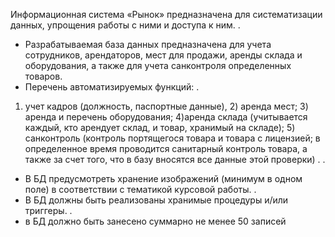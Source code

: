 Информационная система «Рынок» предназначена для систематизации данных, упрощения работы с ними и доступа к ним.                                                                                                               .
 - Разрабатываемая база данных предназначена для учета сотрудников, арендаторов, мест для продажи, аренды склада и оборудования, а также для учета санконтроля определенных товаров.  
 - Перечень автоматизируемых функций:                                                                               .
1) учет кадров (должность, паспортные данные), 2) аренда мест; 3) аренда и перечень оборудования; 4)аренда склада (учитывается каждый, кто арендует склад, и товар, хранимый на складе); 5) санконтроль (контроль портящегося товара и товара с лицензией; в определенное время проводится санитарный контроль товара, а также за счет того, что в базу вносятся все данные этой проверки)	             .                                                    		          .
- В БД предусмотреть хранение изображений (минимум в одном поле) в соответствии с тематикой курсовой работы.                                                                                                                     .
 - В БД должны быть реализованы хранимые процедуры и/или триггеры.	          .     
  - в БД должно быть занесено суммарно не менее 50 записей
